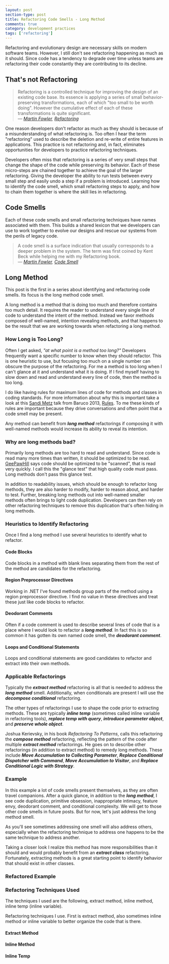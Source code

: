 ```yaml
---
layout: post
section-type: post
title: Refactoring Code Smells - Long Method
comments: true
category: development practices
tags: ['refactoring']
---
```


Refactoring and evolutionary design are necessary skills on modern software teams. However, I still don't see refactoring happening as much as it should. Since code has a tendency to degrade over time unless teams are refactoring their code constantly they are contributing to its decline. 

## That's not Refactoring

> Refactoring is a controlled technique for improving the design of an existing code base. Its essence is applying a series of small behavior-preserving transformations, each of which "too small to be worth doing". However the cumulative effect of each of these transformations is quite significant.  
> &mdash; _[Martin Fowler](http://www.martinfowler.com), [Refactoring](https://martinfowler.com/books/refactoring.html)_

One reason developers don't refactor as much as they should is because of a misunderstanding of what refactoring is. Too often I hear the term "refactoring" used to describe the deletion and re-write of entire features in applications. This practice is not refactoring and, in fact, eliminates opportunities for developers to practice refactoring techniques.

Developers often miss that refactoring is a series of very small steps that change the shape of the code while preserving its behavior. Each of these micro-steps are chained together to achieve the goal of the larger refactoring. Giving the developer the ability to run tests between every small step and easily undo a step if a problem is introduced. Learning how to identify the code smell, which small refactoring steps to apply, and how to chain them together is where the skill lies in refactoring.

## Code Smells

Each of these code smells and small refactoring techniques have names associated with them. This builds a shared lexicon that we developers can use to work together to evolve our designs and rescue our systems from the perils of legacy code. 

> A code smell is a surface indication that usually corresponds to a deeper problem in the system. The term was first coined by Kent Beck while helping me with my Refactoring book.   
> &mdash; _[Martin Fowler](http://www.martinfowler.com), [Code Smell](https://martinfowler.com/bliki/CodeSmell.html)_

## Long Method

This post is the first in a series about identifying and refactoring code smells. Its focus is the long method code smell. 

A long method is a method that is doing too much and therefore contains too much detail. It requires the reader to understand every single line of code to understand the intent of the method. Instead we favor methods composed of well-named, intention revealing methods, and that happens to be the result that we are working towards when refactoring a long method.

### How Long is Too Long?

Often I get asked, _"at what point is a method too long?"_ Developers frequently want a specific number to know when they should refactor. This is one heuristic to use, but focusing too much on a single number can obscure the purpose of the refactoring. For me a method is too long when I can't glance at it and understand what it is doing. If I find myself having to slow down and read and understand every line of code, then the method is too long.

I do like having rules for maximum lines of code for methods and classes in coding standards. For more information about why this is important take a look at this [Sandi Metz](https://www.sandimetz.com/) talk from Baruco 2013, [Rules](https://www.youtube.com/watch?v=npOGOmkxuio). To me these kinds of rules are important because they drive conversations and often point that a code smell may be present.

Any method can benefit from **_long method_** refactorings if composing it with well-named methods would increase its ability to reveal its intention. 

### Why are long methods bad? 

Primarily long methods are too hard to read and understand. Since code is read many more times than written, it should be optimized to be read. [GeePawHill](http://geepawhill.org/) says code should be optimized to be "scanned", that is read very quickly. I call this the "glance test" that high quality code must pass. Long methods don't pass this glance test. 

In addition to readability issues, which should be enough to refactor long methods, they are also harder to modify, harder to reason about, and harder to test. Further, breaking long methods out into well-named smaller methods often brings to light code duplication. Developers can then rely on other refactoring techniques to remove this duplication that's often hiding in long methods.   

### Heuristics to Identify Refactoring 

Once I find a long method I use several heuristics to identify what to refactor. 

#### Code Blocks

Code blocks in a method with blank lines separating them from the rest of the method are candidates for the refactoring.

#### Region Preprocessor Directives

Working in .NET I've found methods group parts of the method using a region preprocessor directive. I find no value in these directives and treat these just like code blocks to refactor.

#### Deodorant Comments

Often if a code comment is used to describe several lines of code that is a place where I would look to refactor a **_long method_**. In fact this is so common it has gotten its own named code smell, the **_deodorant comment_**.

#### Loops and Conditional Statements

Loops and conditional statements are good candidates to refactor and extract into their own methods.

### Applicable Refactorings

Typically the **_extract method_** refactoring is all that is needed to address the _**long method**_ smell. Additionally, when conditionals are present I will use the **_decompose conditional_** refactoring.

The other types of refactorings I use to shape the code prior to extracting methods. These are typically **_inline temp_** (sometimes called inline variable in refactoring tools), **_replace temp with query_**, **_introduce parameter object_**, and **_preserve whole object_**. 

Joshua Kerievsky, in his book _Refactoring To Patterns_, calls this refactoring the **_compose method_** refactoring, reflecting the pattern of the code after multiple **_extract method_** refactorings. He goes on to describe other refactorings (in addition to extract method) to remedy long methods. These include **_Move Accumulation to Collecting Parameter_**, **_Replace Conditional Dispatcher with Command_**, **_Move Accumulation to Visitor_**, and **_Replace Conditional Logic with Strategy_**.



### Example

In this example a lot of code smells present themselves, as they are often travel companions. After a quick glance, in addition to the **_long method_**, I see code duplication, primitive obsession, inappropriate intimacy, feature envy, deodorant comment, and conditional complexity. We will get to those other code smells in future posts. But for now, let's just address the long method smell. 

As you'll see sometimes addressing one smell will also address others, especially when the refactoring technique to address one happens to be the same technique to address another. 

Taking a closer look I realize this method has more responsibilities than it should and would probably benefit from an **_extract class_** refactoring. Fortunately, extracting methods is a great starting point to identify behavior that should exist in other classes. 

### Refactored Example


### Refactoring Techniques Used

The techniques I used are the following, extract method, inline method, inline temp (inline variable).

Refactoring techniques I use. First is extract method, also sometimes inline method or inline variable to better organize the code that is there. 

#### Extract Method

#### Inline Method

#### Inline Temp

